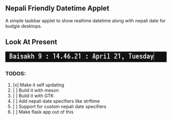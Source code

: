 ## Nepali Friendly Datetime Applet

A simple taskbar applet to show realtime datetime along with nepali date for budgie desktops.

## Look At Present

<img src="presentlook.png"/>

### TODOS:

01. [x] Make it self updating
02. [ ] Build it with meson
03. [ ] Build it with GTK
04. [ ] Add nepali date specifiers like strftime
05. [ ] Support for custom nepali date specifiers
06. [ ] Make flask app out of this
